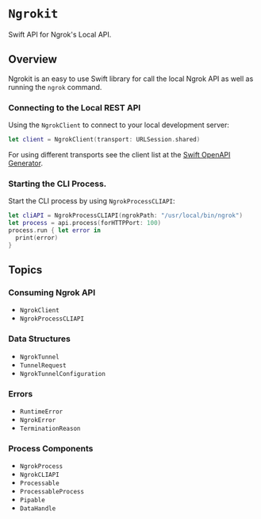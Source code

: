 # ``Ngrokit``

Swift API for Ngrok's Local API.

## Overview

Ngrokit is an easy to use Swift library for call the local Ngrok API as well as running the `ngrok` command. 

### Connecting to the Local REST API

Using the ``NgrokClient`` to connect to your local development server:

```swift
let client = NgrokClient(transport: URLSession.shared)
```

For using different transports see the client list at the [Swift OpenAPI Generator](https://github.com/apple/swift-openapi-generator?tab=readme-ov-file#package-ecosystem). 

### Starting the CLI Process.

Start the CLI process by using ``NgrokProcessCLIAPI``:

```swift
let cliAPI = NgrokProcessCLIAPI(ngrokPath: "/usr/local/bin/ngrok")
let process = api.process(forHTTPPort: 100)
process.run { let error in
  print(error)
}
```

## Topics

### Consuming Ngrok API

- ``NgrokClient``
- ``NgrokProcessCLIAPI``

### Data Structures

- ``NgrokTunnel``
- ``TunnelRequest``
- ``NgrokTunnelConfiguration``

### Errors

- ``RuntimeError``
- ``NgrokError``
- ``TerminationReason``

### Process Components

- ``NgrokProcess``
- ``NgrokCLIAPI``
- ``Processable``
- ``ProcessableProcess``
- ``Pipable``
- ``DataHandle``
